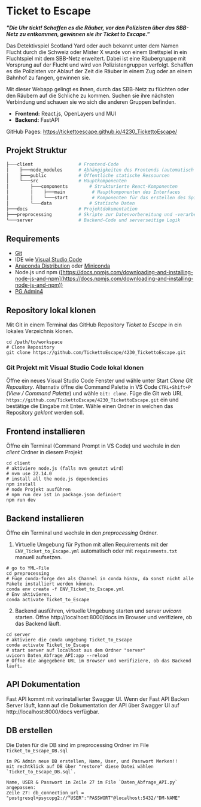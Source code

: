 # Ticket to Escape
***"Die Uhr tickt! Schaffen es die Räuber, vor den Polizisten über das SBB-Netz zu entkommen, gewinnen sie ihr Ticket to Escape."***

Das Detektivspiel Scotland Yard oder auch bekannt unter dem Namen Flucht durch die Schweiz oder Mister X wurde von einem Brettspiel in ein Fluchtspiel mit dem SBB-Netz erweitert. Dabei ist eine Räubergruppe mit Vorsprung auf der Flucht und wird von Polizistengruppen verfolgt. Schaffen es die Polizisten vor Ablauf der Zeit die Räuber in einem Zug oder an einem Bahnhof zu fangen, gewinnen sie. 

Mit dieser Webapp gelingt es ihnen, durch das SBB-Netz zu flüchten oder den Räubern auf die Schliche zu kommen. Suchen sie ihre nächsten Verbindung und schauen sie wo sich die anderen Gruppen befinden. 

- **Frontend:** React.js, OpenLayers und MUI
- **Backend:** FastAPI

GitHub Pages: https://tickettoescape.github.io/4230_TickettoEscape/

## Projekt Struktur
```bash
├───client                 # Frontend-Code
│    ├───node_modules      # Abhängigkeiten des Frontends (automatisch generiert)
│    ├───public            # Öffentliche statische Ressourcen
│    └───src               # Hauptkomponenten
│        ├───components        # Strukturierte React-Komponenten
│        │    ├───main          # Hauptkomponenten des Interfaces
│        │    └───start         # Komponenten für das erstellen des Spiels
│        └───data              # Statische Daten
├───docs                   # Projektdokumentation
├───preprocessing          # Skripte zur Datenvorbereitung und -verarbeitung
└───server                 # Backend-Code und serverseitige Logik
```


## Requirements

- [Git](https://git-scm.com/)
- IDE wie [Visual Studio Code](https://code.visualstudio.com/) 
- [Anaconda Distribution](https://www.anaconda.com/products/distribution) oder [Miniconda](https://docs.conda.io/en/latest/miniconda.html)
- Node.js und npm ([https://docs.npmjs.com/downloading-and-installing-node-js-and-npm](https://docs.npmjs.com/downloading-and-installing-node-js-and-npm))
- [PG Admin4](https://www.pgadmin.org/download/)

## Repository lokal klonen
Mit Git in einem Terminal das GitHub Repository *Ticket to Escape* in ein lokales Verzeichnis klonen.

``` shell
cd /path/to/workspace
# Clone Repository 
git clone https://github.com/TickettoEscape/4230_TickettoEscape.git
```

### Git Projekt mit Visual Studio Code lokal klonen
Öffne ein neues Visual Studio Code Fenster und wähle unter Start *Clone Git Repository*. Alternativ öffne die Command Palette in VS Code `CTRL+Shift+P` (*View / Command Palette*) und wähle `Git: clone`. 
Füge die Git web URL `https://github.com/TickettoEscape/4230_TickettoEscape.git` ein und bestätige die Eingabe mit Enter. Wähle einen Ordner in welchen das Repository *geklont* werden soll.

## Frontend installieren
Öffne ein Terminal (Command Prompt in VS Code) und wechsle in den *client* Ordner in diesem Projekt

``` shell
cd client
# aktiviere node.js (falls nvm genutzt wird) 
# nvm use 22.14.0
# install all the node.js dependencies
npm install
# node Projekt ausführen
# npm run dev ist in package.json definiert
npm run dev
```

## Backend installieren
Öffne ein Terminal und wechsle in den *preprocessing* Ordner.
1. Virtuelle Umgebung für Python mit allen Requirements mit der `ENV_Ticket_to_Escape.yml` automatisch oder mit  `requirements.txt` manuell aufsetzen.

```shell
# go to YML-File
cd preprocessing
# Füge conda-forge den als Channel in conda hinzu, da sonst nicht alle Pakete installiert werden können.
conda env create -f ENV_Ticket_to_Escape.yml
# Env aktivieren.
conda activate Ticket_to_Escape
```

2. Backend ausführen, virtuelle Umgebung starten und server *uvicorn* starten. Öffne http://localhost:8000/docs  im Browser und verifiziere, ob das Backend läuft.
``` shell
cd server
# aktiviere die conda umgebung Ticket_to_Escape
conda activate Ticket_to_Escape
# start server auf localhost aus dem Ordner "server"
uvicorn Daten_Abfrage_API:app --reload
# Öffne die angegebene URL im Browser und verifiziere, ob das Backend läuft.
```

## API Dokumentation
Fast API kommt mit vorinstallierter Swagger UI. Wenn der Fast API Backen Server läuft, kann auf die Dokumentation der API über Swagger UI auf http://localhost:8000/docs verfügbar.


## DB erstellen
Die Daten für die DB sind im preprocessing Ordner im File `Ticket_to_Escape_DB.sql`
``` shell
im PG Admin neue DB erstellen, Name, User, und Passwort Merken!!
mit rechtklick auf DB über "restore" diese Datei wählen `Ticket_to_Escape_DB.sql`. 

Name, USER & Passwort in Zeile 27 im File `Daten_Abfrage_API.py` angepassen:
Zeile 27: db_connection_url = "postgresql+psycopg2://"USER":"PASSWORT"@localhost:5432/"DM-NAME"



```
